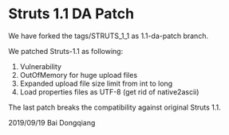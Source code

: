 # Struts 1.1 DA Patch

We have forked the tags/STRUTS_1_1 as 1.1-da-patch branch.

We patched Struts-1.1 as following:
1. Vulnerability
2. OutOfMemory for huge upload files
3. Expanded upload file size limit from int to long
4. Load properties files as UTF-8 (get rid of native2ascii)

The last patch breaks the compatibility against original Struts 1.1.

2019/09/19   Bai Dongqiang
